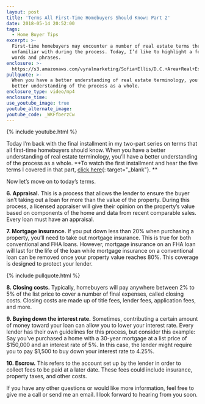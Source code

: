 ```yaml
---
layout: post
title: 'Terms All First-Time Homebuyers Should Know: Part 2'
date: 2018-05-14 20:52:00
tags:
  - Home Buyer Tips
excerpt: >-
  First-time homebuyers may encounter a number of real estate terms they’re
  unfamiliar with during the process. Today, I’d like to highlight a few common
  words and phrases.
enclosure: >-
  https://s3.amazonaws.com/vyralmarketing/Sofia+Ellis/D.C.+Area+Real+Estate-+5+Things+Part+2.mp4
pullquote: >-
  When you have a better understanding of real estate terminology, you’ll have a
  better understanding of the process as a whole.
enclosure_type: video/mp4
enclosure_time:
use_youtube_image: true
youtube_alternate_image:
youtube_code: _WKFfberzCw
---
```


{% include youtube.html %}

Today I’m back with the final installment in my two-part series on terms that all first-time homebuyers should know. When you have a better understanding of real estate terminology, you’ll have a better understanding of the process as a whole. **To watch the first installment and hear the five terms I covered in that part, [click here](https://youtu.be/mz_AjoFQLn0){: target="_blank"}. **

Now let’s move on to today’s terms. 

**6. Appraisal.** This is a process that allows the lender to ensure the buyer isn’t taking out a loan for more than the value of the property. During this process, a licensed appraiser will give their opinion on the property’s value based on components of the home and data from recent comparable sales. Every loan must have an appraisal.

**7. Mortgage insurance.** If you put down less than 20% when purchasing a property, you’ll need to take out mortgage insurance. This is true for both conventional and FHA loans. However, mortgage insurance on an FHA loan will last for the life of the loan while mortgage insurance on a conventional loan can be removed once your property value reaches 80%. This coverage is designed to protect your lender.

{% include pullquote.html %}

**8. Closing costs.** Typically, homebuyers will pay anywhere between 2% to 5% of the list price to cover a number of final expenses, called closing costs. Closing costs are made up of title fees, lender fees, application fees, and more. 

**9. Buying down the interest rate.** Sometimes, contributing a certain amount of money toward your loan can allow you to lower your interest rate. Every lender has their own guidelines for this process, but consider this example: Say you’ve purchased a home with a 30-year mortgage at a list price of $150,000 and an interest rate of 5%. In this case, the lender might require you to pay $1,500 to buy down your interest rate to 4.25%. 

**10. Escrow.** This refers to the account set up by the lender in order to collect fees to be paid at a later date. These fees could include insurance, property taxes, and other costs.

If you have any other questions or would like more information, feel free to give me a call or send me an email. I look forward to hearing from you soon.